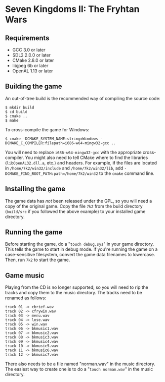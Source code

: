 Seven Kingdoms II: The Fryhtan Wars
===================================

Requirements
------------

* GCC 3.0 or later
* SDL2 2.0.0 or later
* CMake 2.8.0 or later
* libjpeg 6b or later
* OpenAL 1.13 or later

Building the game
-----------------

An out-of-tree build is the recommended way of compiling the source code:

	$ mkdir build
	$ cd build
	$ cmake ..
	$ make

To cross-compile the game for Windows:

	$ cmake -DCMAKE_SYSTEM_NAME:string=Windows -DCMAKE_C_COMPILER:filepath=i686-w64-mingw32-gcc ..

You will need to replace `i686-w64-mingw32-gcc` with the appropriate
cross-compiler. You might also need to tell CMake where to find the libraries
(`libOpenAL32.dll.a`, etc.) and headers. For example, if the files are located
in `/home/7k2/win32/include` and `/home/7k2/win32/lib`, add
`-DCMAKE_FIND_ROOT_PATH:path=/home/7k2/win32` to the `cmake` command line.

Installing the game
-------------------

The game data has *not* been released under the GPL, so you will need a copy of
the original game. Copy the file `7k2` from the build directory (`build/src` if
you followed the above example) to your installed game directory.

Running the game
----------------

Before starting the game, do a "`touch debug.sys`" in your game directory. This
tells the game to start in debug mode. If you're running the game on a
case-sensitive filesystem, convert the game data filenames to lowercase. Then,
run `7k2` to start the game.

Game music
----------

Playing from the CD is no longer supported, so you will need to rip the tracks
and copy them to the music directory. The tracks need to be renamed as follows:

	track 01 -> cbrief.wav
	track 02 -> cfrywin.wav
	track 03 -> menu.wav
	track 04 -> lose.wav
	track 05 -> win.wav
	track 06 -> bkmusic1.wav
	track 07 -> bkmusic2.wav
	track 08 -> bkmusic3.wav
	track 09 -> bkmusic4.wav
	track 10 -> bkmusic5.wav
	track 11 -> bkmusic6.wav
	track 12 -> bkmusic7.wav

There also needs to be a file named "norman.wav" in the music directory. The
easiest way to create one is to do a "`touch norman.wav`" in the music
directory.
